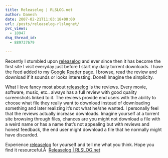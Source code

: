 ```yaml
---
title: Releaselog | RLSLOG.net
author: Danesh
date: 2007-02-21T11:03:18+00:00
url: /posts/releaselog-rlslognet/
pvc_views:
  - 18947
dsq_thread_id:
  - 889737679

---
```

Recently I stumbled upon [releaselog][1] and ever since then it has become the first site I visit everyday just before I start my daily torrent downloads. I have the feed added to my [Google Reader][2] page. I browse, read the review and download if it sounds or looks interesting. Done!! Imagine the simplicity.

What I love fancy most about [releaselog][1] is the reviews. Every movie, software, music, etc.. always has a full review with good quality screenshots linked to it. The reviews provide end users with the ability to choose what file they really want to download instead of downloading something and later realizing it&#8217;s not what he/she wanted. I personally feel that the reviews actually increase downloads. Imagine yourself at a torrent site browsing through files, chances are you might not download a file with a weird name or has a name that&#8217;s not appealing but with reviews and honest feedback, the end user might download a file that he normally might have discarded.

Experience [releaselog][1] for yourself and tell me what you think. Hope you find it resourceful.Â  [Releaselog | RLSLOG.net][1]

 [1]: http://www.rlslog.net/
 [2]: http://www.google.com/reader/ "Google Reader"